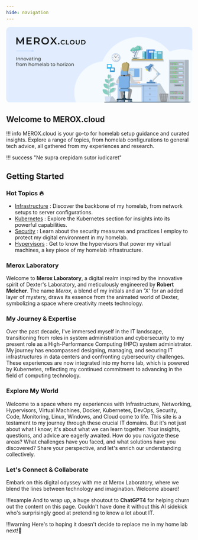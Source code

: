 ```yaml
---
hide: navigation
---
```


<img src="/images/meroxcloud.png" style="border-radius: 10px;"><br>

## Welcome to MEROX.cloud

!!! info 
    MEROX.cloud is your go-to for homelab setup guidance and curated insights. Explore a range of topics, from homelab configurations to general tech advice, all gathered from my experiences and research.




!!! success
    "Ne supra crepidam sutor iudicaret"


## Getting Started

### Hot Topics :fire:

- [Infrastructure](homelab/infrastructure/) : Discover the backbone of my homelab, from network setups to server configurations.
- [Kubernetes](/homelab/kubernetes) : Explore the Kubernetes section for insights into its powerful capabilities.
- [Security](/homelab/security) : Learn about the security measures and practices I employ to protect my digital environment in my homelab.
- [Hypervisors](/homelab/hypervisors) : Get to know the hypervisors that power my virtual machines, a key piece of my homelab infrastructure.

### Merox Laboratory 

Welcome to **Merox Laboratory**, a digital realm inspired by the innovative spirit of Dexter's Laboratory, and meticulously engineered by **Robert Melcher**. The name *Merox*, a blend of my initials and an 'X' for an added layer of mystery, draws its essence from the animated world of Dexter, symbolizing a space where creativity meets technology.

### My Journey & Expertise 

Over the past decade, I've immersed myself in the IT landscape, transitioning from roles in system administration and cybersecurity to my present role as a High-Performance Computing (HPC) system administrator. My journey has encompassed designing, managing, and securing IT infrastructures in data centers and confronting cybersecurity challenges. These experiences are now integrated into my home lab, which is powered by Kubernetes, reflecting my continued commitment to advancing in the field of computing technology.

### Explore My World 

Welcome to a space where my experiences with Infrastructure, Networking, Hypervisors, Virtual Machines, Docker, Kubernetes, DevOps, Security, Code, Monitoring, Linux, Windows, and Cloud come to life. This site is a testament to my journey through these crucial IT domains. But it's not just about what I know; it's about what we can learn together. Your insights, questions, and advice are eagerly awaited. How do you navigate these areas? What challenges have you faced, and what solutions have you discovered? Share your perspective, and let's enrich our understanding collectively.

### Let's Connect & Collaborate 

Embark on this digital odyssey with me at Merox Laboratory, where we blend the lines between technology and imagination. Welcome aboard!

!!!example
    And to wrap up, a huge shoutout to **ChatGPT4** for helping churn out the content on this page. Couldn't have done it without this AI sidekick who's surprisingly good at pretending to know a lot about IT.


!!!warning
    Here's to hoping it doesn't decide to replace me in my home lab next!👀

